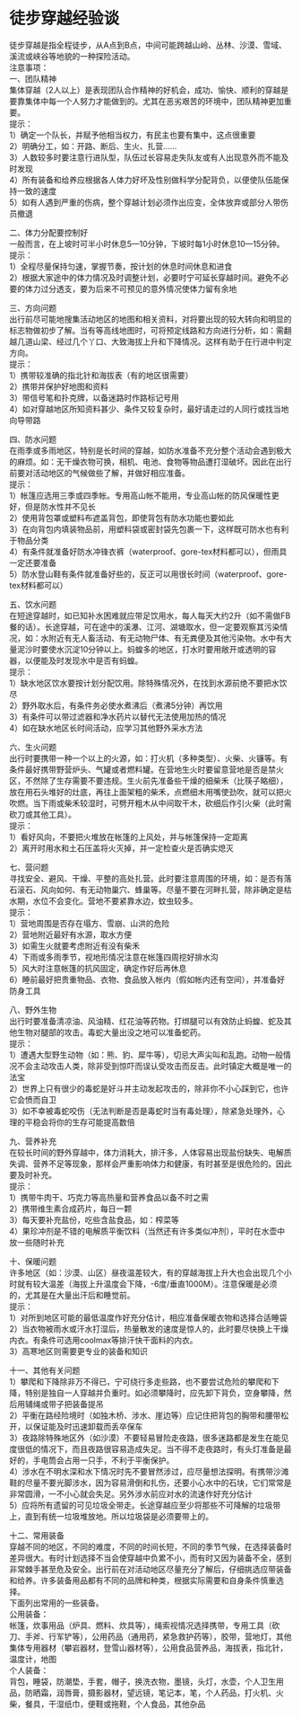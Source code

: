 # 徒步穿越经验谈  

徒步穿越是指全程徒步，从A点到B点，中间可能跨越山岭、丛林、沙漠、雪域、溪流或峡谷等地貌的一种探险活动。  
注意事项：  
一、团队精神  
集体穿越（2人以上）是表现团队合作精神的好机会，成功、愉快、顺利的穿越是要靠集体中每一个人努力才能做到的。尤其在恶劣艰苦的环境中，团队精神更加重要。  
提示：  
1）确定一个队长，并赋予他相当权力，有民主也要有集中，这点很重要  
2）明确分工，如：开路、断后、生火、扎营……  
3）人数较多时要注意行进队型，队伍过长容易走失队友或有人出现意外而不能及时发现  
4）所有装备和给养应根据各人体力好坏及性别做科学分配背负，以便使队伍能保持一致的速度  
5）如有人遇到严重的伤病，整个穿越计划必须作出应变，全体放弃或部分人带伤员撤退  

二、体力分配要控制好  
一般而言，在上坡时可半小时休息5—10分钟，下坡时每1小时休息10—15分钟。  
提示：  
1）全程尽量保持匀速，掌握节奏，按计划的休息时间休息和进食  
2）根据大家途中的体力情况及时调整计划，必要时宁可延长穿越时间。避免不必要的体力过分透支，要为后来不可预见的意外情况使体力留有余地  

三、方向问题  
出行前尽可能地搜集活动地区的地图和相关资料，对将要出现的较大转向和明显的标志物做初步了解。当有等高线地图时，可将预定线路和方向进行分析，如：需翻越几道山梁、经过几个丫口、大致海拔上升和下降情况。这样有助于在行进中判定方向。  
提示：  
1）携带较准确的指北针和海拔表（有的地区很需要）  
2）携带并保护好地图和资料  
3）带信号笔和扑克牌，以备迷路时作路标记号用  
4）如对穿越地区所知资料甚少、条件又较复杂时，最好请走过的人同行或找当地向导带路  

四、防水问题  
在雨季或多雨地区，特别是长时间的穿越，如防水准备不充分整个活动会遇到极大的麻烦。如：无干燥衣物可换，相机、电池、食物等物品遭打湿破坏。因此在出行前要对活动地区的气候做些了解，并做好相应准备。  
提示：  
1）帐篷应选用三季或四季帐。专用高山帐不能用，专业高山帐的防风保暖性更好，但是防水性并不见长  
2）使用背包罩或塑料布遮盖背包，即使背包有防水功能也要如此  
3）在向背包内填装物品前，用塑料袋或密封袋先包裹一下，这样既可防水也有利于物品分类  
4）有条件就准备好防水冲锋衣裤（waterproof、gore-tex材料都可以），但雨具一定还要准备  
5）防水登山鞋有条件就准备好些的，反正可以用很长时间（waterproof、gore-tex材料都可以）  

五、饮水问题  
在短途穿越时，如已知补水困难就应带足饮用水，每人每天大约2升（如不需做FB餐的话）。长途穿越，可在途中的溪瀑、江河、湖塘取水，但一定要观察其污染情况，如：水附近有无人畜活动、有无动物尸体、有无粪便及其他污染物。水中有大量泥沙时要使水沉淀10分钟以上。蚂蝗多的地区，打水时要用敞开或透明的容器，以便能及时发现水中是否有蚂蝗。  
提示：  
1）缺水地区饮水要按计划分配饮用。除特殊情况外，在找到水源前绝不要把水饮尽  
2）野外取水后，有条件务必使水煮沸后（煮沸5分钟）再饮用  
3）有条件可以带过滤器和净水药片以替代无法使用加热的情况  
4）如在缺水地区长时间活动，应学习其他野外采水方法  

六、生火问题  
出行时要携带一种一个以上的火源，如：打火机（多种类型）、火柴、火镰等。有条件最好携带野营炉头、气罐或者燃料罐。在营地生火时要留意营地是否是禁火区，不然除了生存需要不要违规。生火前先准备些干燥的细柴禾（比筷子略细），放在用石头堆好的灶底，再往上面架粗的柴禾，点燃细木用嘴使劲吹，就可以把火吹燃。当下雨或柴禾较湿时，可劈开粗木从中间取干木，砍细后作引火柴（此时需砍刀或其他工具）。  
提示：  
1）看好风向，不要把火堆放在帐篷的上风处，并与帐篷保持一定距离  
2）离开时用水和土石压盖将火灭掉，并一定检查火是否确实熄灭  

七、营问题  
寻找安全、避风、干燥、平整的高处扎营。此时要注意周围的环境，如：是否有落石滚石、风向如何、有无动物巢穴、蜂巢等。尽量不要在河畔扎营，除非确定是枯水期，水位不会变化。营地不要紧靠水边，蚊虫较多。  
提示：  
1）营地周围是否存在塌方、雪崩、山洪的危险  
2）营地附近最好有水源，取水方便  
3）如需生火就要考虑附近有没有柴禾  
4）下雨或多雨季节，视地形情况注意在帐篷四周挖好排水沟  
5）风大时注意帐篷的抗风固定，确定作好后再休息  
6）睡前最好把贵重物品、衣物、食品放入帐内（假如帐内还有空间），并准备好防身工具  

八、野外生物  
出行时要准备清凉油、风油精、红花油等药物。打绑腿可以有效防止蚂蝗、蛇及其他生物对腿部的攻击。毒蛇大量出没之地可以准备蛇药。  
提示：  
1）遭遇大型野生动物（如：熊、豹、犀牛等），切忌大声尖叫和乱跑。动物一般情况不会主动攻击人类，除非受到惊吓而误认受攻击而反击。此时镇定大概是唯一的法宝  
2）世界上只有很少的毒蛇是好斗并主动发起攻击的，除非你不小心踩到它，也许它会愤而自卫  
3）如不幸被毒蛇咬伤（无法判断是否是毒蛇时当有毒处理），除紧急处理外，心理的平稳会将你的生存可能提高数倍  

九、营养补充  
在较长时间的野外穿越中，体力消耗大，排汗多，人体容易出现盐份缺失、电解质失调、营养不足等现象，那样会严重影响体力和健康，有时甚至是很危险的。因此要及时补充。  
提示：  
1）携带牛肉干、巧克力等高热量和营养食品以备不时之需  
2）携带维生素合成药片，每日一颗  
3）每天要补充盐份，吃些含盐食品，如：榨菜等  
4）果珍冲剂是不错的电解质平衡饮料（当然还有许多类似冲剂），平时在水壶中放一些随时补充  

十、保暖问题  
许多地区（如：沙漠、山区）昼夜温差较大，有的穿越海拔上升大也会出现几个小时就有较大温差（海拔上升温度会下降，-6度/垂直1000M）。注意保暖是必须的，尤其是在大量出汗后和睡觉前。  
提示：  
1）对所到地区可能的最低温度作好充分估计，相应准备保暖衣物和选择合适睡袋  
2）当衣物被雨水或汗水打湿后，热量散发的速度是惊人的，此时要尽快换上干燥内衣。有条件可选用coolmax等排汗快干面料的内衣。  
3）高寒地区则需要更专业的装备和知识  

十一、其他有关问题  
1）攀爬和下降除非万不得已，宁可绕行多走些路，也不要尝试危险的攀爬和下降，特别是独自一人穿越并负重时。如必须攀降时，应先卸下背负，空身攀降，然后用辅绳或带子把装备提吊  
2）平衡在路经险境时（如独木桥、涉水、崖边等）应记住把背包的胸带和腰带松开，以保证能及时迅速卸载而丢卒保车  
3）夜路除特殊地区外（如沙漠）不要轻易冒险走夜路，很多迷路都是发生在能见度很低的情况下，而且夜路很容易造成失足。当不得不走夜路时，有头灯准备是最好的，手电筒会占用一只手，不利于平衡保护。  
4）涉水在不明水深和水下情况时先不要冒然涉过，应尽量想法探明。有携带沙滩鞋的尽量不要光脚涉水，因为容易滑倒和扎伤，还要小心水中的石块，它们常常是非常圆滑，一不小心就会失足。另外涉水前应对水的流速作好充分估计  
5）应将所有遗留的可见垃圾全带走。长途穿越应至少将那些不可降解的垃圾带上，直到有统一垃圾堆放地。所以垃圾袋是必须要带上的。  

十二、常用装备  
穿越不同的地区，不同的难度，不同的时间长短，不同的季节气候，在选择装备时差异很大。有时计划选择不当会使穿越中负累不小，而有时又因为装备不全，感到非常棘手甚至危及安全。出行前在对活动地区尽量充分了解后，仔细挑选应带装备和给养。许多装备用品都有不同的品牌和种类，根据实际需要和自身条件慎重选择。  
下面列出常用的一些装备。  
公用装备：  
帐篷，炊事用品（炉具、燃料、炊具等），绳索视情况选择携带，专用工具（砍刀、手斧、行军铲等），公用药品（通用药，紧急救护药等），胶带，营地灯，其他集体专用器材（攀岩器材，登雪山器材等），公用食品营养品，海拔表，指北针，温度计，地图  
个人装备：  
背包，睡袋，防潮垫，手套，帽子，换洗衣物，墨镜，头灯，水壶，个人卫生用品，防晒霜，润唇膏，摄影器材，望远镜，笔记本，笔，个人药品，打火机、火柴，餐具，干湿纸巾，便鞋或拖鞋，个人食品，其他杂品  

